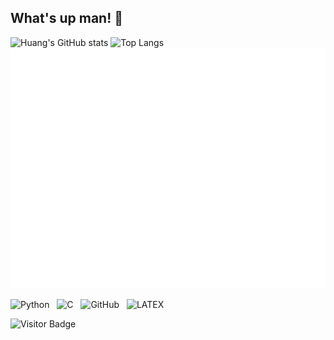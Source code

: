 ## What's up man! 👋
![Huang's GitHub stats](https://github-readme-stats.vercel.app/api?username=Huang-Yidian)
![Top Langs](https://github-readme-stats.vercel.app/api/top-langs/?username=Huang-Yidian)
![Metrics](/github-metrics.svg)

![Python](https://img.shields.io/badge/-Python-black?logo=Python&style=social)&nbsp;&nbsp;
![C](https://img.shields.io/badge/-C-black?logo=c&style=social)&nbsp;&nbsp;
![GitHub](https://img.shields.io/badge/-GitHub-black?logo=github&style=social)&nbsp;&nbsp;
![LATEX](https://img.shields.io/badge/-LATEX-black?logo=latex&style=social)&nbsp;&nbsp;

![Visitor Badge](https://visitor-badge.laobi.icu/badge?page_id=Huang-Yidian.Huang-Yidian)
<!--
**Huang-Yidian/Huang-Yidian** is a ✨ _special_ ✨ repository because its `README.md` (this file) appears on your GitHub profile.

Here are some ideas to get you started:

- 🔭 I’m currently working on ...
- 🌱 I’m currently learning ...
- 👯 I’m looking to collaborate on ...
- 🤔 I’m looking for help with ...
- 💬 Ask me about ...
- 📫 How to reach me: ...
- 😄 Pronouns: ...
- ⚡ Fun fact: ...
-->
